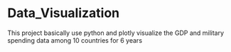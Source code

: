 # Data_Visualization
 This project basically use python and plotly visualize the GDP and military spending data  among 10 countries for 6 years
